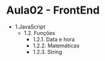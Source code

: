 # Aula02 - FrontEnd
- 1.JavaScript
    - 1.2. Funções
        - 1.2.1. Data e hora
        - 1.2.2. Matemáticas
        - 1.2.3. String